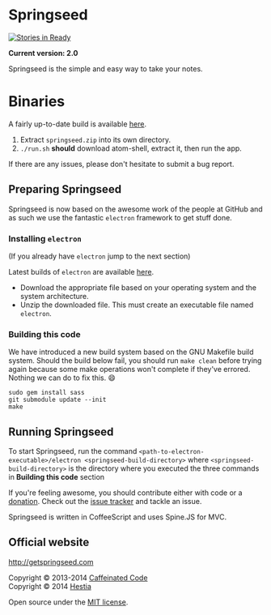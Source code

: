 # Springseed
[![Stories in Ready](https://badge.waffle.io/byhestia/springseed.svg?label=ready&title=Ready)](http://waffle.io/byhestia/springseed) 

**Current version: 2.0**

Springseed is the simple and easy way to take your notes.

# Binaries

A fairly up-to-date build is available [here](https://xack.xyz/misc/springseed.zip).

1. Extract `springseed.zip` into its own directory.
2. `./run.sh` **should** download atom-shell, extract it, then run the app.

If there are any issues, please don't hesitate to submit a bug report.

## Preparing Springseed

Springseed is now based on the awesome work of the people at GitHub and as
such we use the fantastic `electron` framework to get stuff done. 

### Installing `electron`
(If you already have `electron` jump to the next section)

Latest builds of `electron` are available [here](https://github.com/atom/electron/releases).
* Download the appropriate file based on your operating system and the system architecture.
* Unzip the downloaded file. This must create an executable file named `electron`.

### Building this code
We have introduced a new build system based on the GNU Makefile build system. Should the
build below fail, you should run `make clean` before trying again because some
make operations won't complete if they've errored. Nothing we can do to fix
this. :smile:

    sudo gem install sass
    git submodule update --init
    make

## Running Springseed
To start Springseed, run the command `<path-to-electron-executable>/electron <springseed-build-directory>` where `<springseed-build-directory>` is the directory where you executed the three commands in **Building this code** section


If you're feeling awesome, you should contribute either with code or a
[donation][1]. Check out the [issue tracker][2] and tackle an issue.

Springseed is written in CoffeeScript and uses Spine.JS for MVC.

## Official website

<http://getspringseed.com>

Copyright &copy; 2013-2014 [Caffeinated Code][3]<br>
Copyright &copy; 2014 [Hestia][4]

Open source under the [MIT license][5].

[1]: http://getspringseed.com/donate
[2]: https://github.com/byhestia/springseed
[3]: http://www.caffeinatedco.de/
[4]: http://byhestia.com/
[5]: http://opensource.org/licenses/MIT
